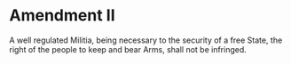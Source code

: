 # Amendment II


A well regulated Militia, being necessary to the security of a free State, the right of the people to keep and bear Arms, shall not be infringed.

